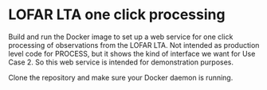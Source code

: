 # LOFAR LTA one click processing
Build and run the Docker image to set up a web service for one click processing of observations from the LOFAR LTA.
Not intended as production level code for PROCESS, but it shows the kind of interface we want for Use  Case 2.
So this web service is intended for demonstration purposes.

Clone the repository and make sure your Docker daemon is running.

